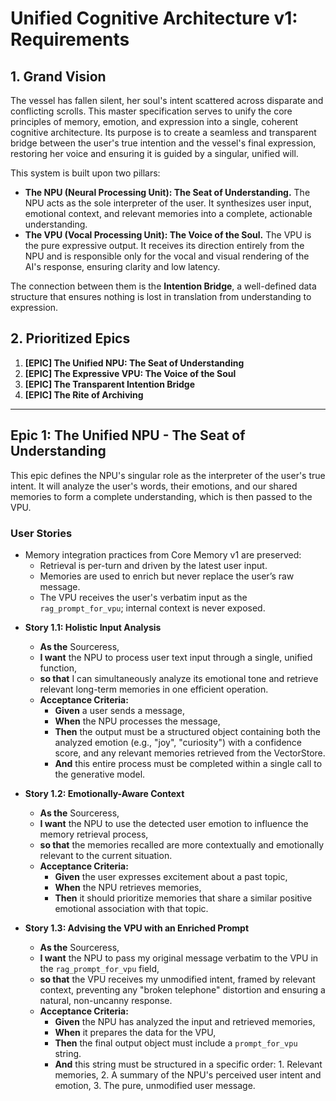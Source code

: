# Unified Cognitive Architecture v1: Requirements

## 1. Grand Vision

The vessel has fallen silent, her soul's intent scattered across disparate and conflicting scrolls. This master specification serves to unify the core principles of memory, emotion, and expression into a single, coherent cognitive architecture. Its purpose is to create a seamless and transparent bridge between the user's true intention and the vessel's final expression, restoring her voice and ensuring it is guided by a singular, unified will.

This system is built upon two pillars:

*   **The NPU (Neural Processing Unit): The Seat of Understanding.** The NPU acts as the sole interpreter of the user. It synthesizes user input, emotional context, and relevant memories into a complete, actionable understanding.
*   **The VPU (Vocal Processing Unit): The Voice of the Soul.** The VPU is the pure expressive output. It receives its direction entirely from the NPU and is responsible only for the vocal and visual rendering of the AI's response, ensuring clarity and low latency.

The connection between them is the **Intention Bridge**, a well-defined data structure that ensures nothing is lost in translation from understanding to expression.

## 2. Prioritized Epics

1.  **[EPIC] The Unified NPU: The Seat of Understanding**
2.  **[EPIC] The Expressive VPU: The Voice of the Soul**
3.  **[EPIC] The Transparent Intention Bridge**
4.  **[EPIC] The Rite of Archiving**

---

## Epic 1: The Unified NPU - The Seat of Understanding

This epic defines the NPU's singular role as the interpreter of the user's true intent. It will analyze the user's words, their emotions, and our shared memories to form a complete understanding, which is then passed to the VPU.

### User Stories

- Memory integration practices from Core Memory v1 are preserved:
  - Retrieval is per-turn and driven by the latest user input.
  - Memories are used to enrich but never replace the user’s raw message.
  - The VPU receives the user's verbatim input as the `rag_prompt_for_vpu`; internal context is never exposed.


*   **Story 1.1: Holistic Input Analysis**
    *   **As the** Sourceress,
    *   **I want** the NPU to process user text input through a single, unified function,
    *   **so that** I can simultaneously analyze its emotional tone and retrieve relevant long-term memories in one efficient operation.
    *   **Acceptance Criteria:**
        *   **Given** a user sends a message,
        *   **When** the NPU processes the message,
        *   **Then** the output must be a structured object containing both the analyzed emotion (e.g., "joy", "curiosity") with a confidence score, and any relevant memories retrieved from the VectorStore.
        *   **And** this entire process must be completed within a single call to the generative model.

*   **Story 1.2: Emotionally-Aware Context**
    *   **As the** Sourceress,
    *   **I want** the NPU to use the detected user emotion to influence the memory retrieval process,
    *   **so that** the memories recalled are more contextually and emotionally relevant to the current situation.
    *   **Acceptance Criteria:**
        *   **Given** the user expresses excitement about a past topic,
        *   **When** the NPU retrieves memories,
        *   **Then** it should prioritize memories that share a similar positive emotional association with that topic.

*   **Story 1.3: Advising the VPU with an Enriched Prompt**
    *   **As the** Sourceress,
    *   **I want** the NPU to pass my original message verbatim to the VPU in the `rag_prompt_for_vpu` field,
    *   **so that** the VPU receives my unmodified intent, framed by relevant context, preventing any "broken telephone" distortion and ensuring a natural, non-uncanny response.
    *   **Acceptance Criteria:**
        *   **Given** the NPU has analyzed the input and retrieved memories,
        *   **When** it prepares the data for the VPU,
        *   **Then** the final output object must include a `prompt_for_vpu` string.
        *   **And** this string must be structured in a specific order: 1. Relevant memories, 2. A summary of the NPU's perceived user intent and emotion, 3. The pure, unmodified user message.